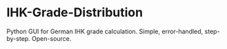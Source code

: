 # IHK-Grade-Distribution
Python GUI for German IHK grade calculation. Simple, error-handled, step-by-step. Open-source.
